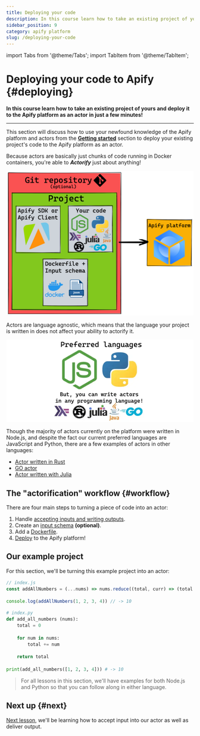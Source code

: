 ```yaml
---
title: Deploying your code
description: In this course learn how to take an existing project of yours and deploy it to the Apify platform as an actor in just a few minutes!
sidebar_position: 9
category: apify platform
slug: /deploying-your-code
---
```


import Tabs from '@theme/Tabs';
import TabItem from '@theme/TabItem';

# Deploying your code to Apify {#deploying}

**In this course learn how to take an existing project of yours and deploy it to the Apify platform as an actor in just a few minutes!**

---

This section will discuss how to use your newfound knowledge of the Apify platform and actors from the [**Getting started**](../getting_started/index.md) section to deploy your existing project's code to the Apify platform as an actor.

Because actors are basically just chunks of code running in Docker containers, you're able to **_Actorify_** just about anything!

![The deployment workflow](../../images/deployment-workflow.png)

Actors are language agnostic, which means that the language your project is written in does not affect your ability to actorify it.

![Supported languages](../../images/supported-languages.webp)

Though the majority of actors currently on the platform were written in Node.js, and despite the fact our current preferred languages are JavaScript and Python, there are a few examples of actors in other languages:

- [Actor written in Rust](https://apify.com/lukaskrivka/rust-actor-example)
- [GO actor](https://apify.com/jirimoravcik/go-actor-example)
- [Actor written with Julia](https://apify.com/jirimoravcik/julia-actor-example)

## The "actorification" workflow {#workflow}

There are four main steps to turning a piece of code into an actor:

1. Handle [accepting inputs and writing outputs](./inputs_outputs.md).
2. Create an [input schema](./input_schema.md) **(optional)**.
3. Add a [Dockerfile](./docker_file.md).
4. [Deploy](./deploying.md) to the Apify platform!

## Our example project

For this section, we'll be turning this example project into an actor:

<Tabs groupId="main">
<TabItem value="JavaScript" label="JavaScript">

```javascript
// index.js
const addAllNumbers = (...nums) => nums.reduce((total, curr) => (total += curr));

console.log(addAllNumbers(1, 2, 3, 4)) // -> 10

```
</TabItem>
<TabItem value="Python" label="Python">

```python
# index.py
def add_all_numbers (nums):
    total = 0

    for num in nums:
        total += num

    return total

print(add_all_numbers([1, 2, 3, 4])) # -> 10

```
</TabItem>
</Tabs>

> For all lessons in this section, we'll have examples for both Node.js and Python so that you can follow along in either language.

<!-- We've pushed this code to GitHub and are ready to turn it into an actor that takes any number of integers as input, adds them all up, then stores the solution as its output. -->

## Next up {#next}

[Next lesson](./inputs_outputs.md), we'll be learning how to accept input into our actor as well as deliver output.
